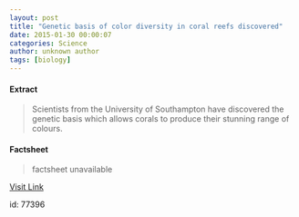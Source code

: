 ```yaml
---
layout: post
title: "Genetic basis of color diversity in coral reefs discovered"
date: 2015-01-30 00:00:07
categories: Science
author: unknown author
tags: [biology]
---
```



#### Extract
>Scientists from the University of Southampton have discovered the genetic basis which allows corals to produce their stunning range of colours.

#### Factsheet
>factsheet unavailable

[Visit Link](http://phys.org/news341775678.html)

id:   77396
